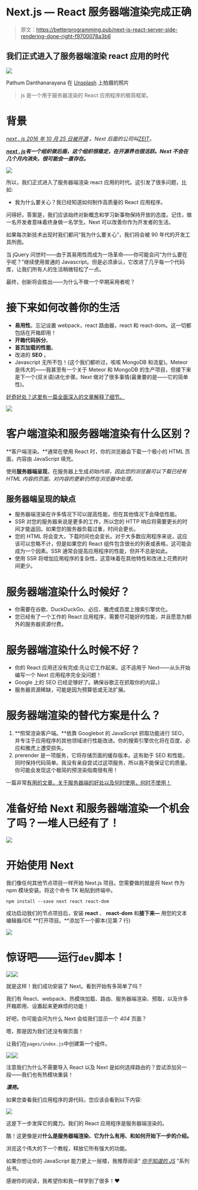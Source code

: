 # Next.js — React 服务器端渲染完成正确

> 原文：<https://betterprogramming.pub/next-js-react-server-side-rendering-done-right-f9700078a3b6>

## 我们正式进入了服务器端渲染 react 应用的时代

![](img/01c5b4351322682e516bfc8ad8ba7dcf.png)

Pathum Danthanarayana 在 [Unsplash](https://unsplash.com/search/photos/apps?utm_source=unsplash&utm_medium=referral&utm_content=creditCopyText) 上拍摄的照片

> js 是一个用于服务器渲染的 React 应用程序的极简框架。

# 背景

[*next . js 2016 年 10 月 25 日被开源*](http://bit.ly/2icjPnC) *。Next 后面的公司叫*[*ZEIT*](https://github.com/zeit)*。*

[***next . js***](https://github.com/zeit/next.js/)***有一个组织做后盾，这个组织很稳定，在开源界也很活跃。Next 不会在几个月内消失，很可能会一直存在。***

![](img/1c1b7afae655fe29770f0f2ddca50ae3.png)

所以，我们正式进入了服务器端渲染 react 应用的时代。这引发了很多问题，比如:

*   我为什么要关心？我已经知道如何制作高质量的 React 应用程序。

问得好。答案是，我们应该始终对新概念和学习新事物保持开放的态度。记住，做一名开发者意味着终身做一名学生。Next 可以改善你作为开发者的生活。

如果每次新技术出现时我们都问“我为什么要关心”，我们将会被 90 年代的开发工具所困。

当 jQuery 问世时——由于其易用性而成为一场革命——你可能会问“为什么要在乎呢？”继续使用普通的 Javascript。但是必须承认，它改进了几乎每一个代码库，让我们所有人的生活稍微轻松了一点。

最终，创新将会胜出——为什么不做一个早期采用者呢？

# **接下来如何改善你的生活**

*   **易用性**。忘记设置 webpack，react 路由器，react 和 react-dom。这一切都包括在开箱即用！
*   **开箱代码拆分**。
*   **首页加载的性能**。
*   改进的 **SEO** 。
*   Javascript 无所不包！(这个我们都听过，咳咳 MongoDB 和流星)。Meteor 是伟大的——我甚至有一个关于 Meteor 和 MongoDB 的生产项目，但接下来是下一个(双关语)进化步骤。Next 做对了很多事情(最重要的是——它的简单性)。

[好奇好处？这里有一篇全面深入的文章解释了细节。](https://www.codementor.io/tgreco/5-of-the-many-things-to-love-about-zeit-s-next-js-bpszu99g1)

![](img/012ec070d45388bd55185fd304fd8a98.png)

# **客户端渲染和服务器端渲染有什么区别？**

**客户端渲染。**通常在使用 React 时，你的浏览器会下载一个极小的 HTML 页面，内容由 JavaScript 填充。

使用**服务器端呈现**，在服务器上生成*初始内容，因此您的浏览器可以下载已经有 HTML 内容的页面。对内容的更新仍然在浏览器中处理。*

## 服务器端呈现的缺点

*   服务器端渲染在许多情况下可以提高性能，但在其他情况下会降低性能。
*   SSR 对您的服务器来说是更多的工作，所以您的 HTTP 响应将需要更长的时间才能返回。如果您的服务器负载过重，时间会更长。
*   您的 HTML 将会变大，下载时间也会变长。对于大多数应用程序来说，这应该可以忽略不计，但是如果您的 React 组件包含很长的列表或表格，这可能会成为一个因素。SSR 通常会提高应用程序的性能，但并不总是如此。
*   使用 SSR 将增加应用程序的复杂性，这意味着在其他特性和改进上花费的时间更少。

# **服务器端渲染什么时候好？**

*   你需要在谷歌、DuckDuckGo、必应、雅虎或百度上搜索引擎优化。
*   您已经有了一个工作的 React 应用程序，需要尽可能好的性能，并且愿意为额外的服务器资源付费。

# **服务器端渲染什么时候不好？**

*   你的 React 应用还没有完成:先让它工作起来。这不适用于 Next——从头开始编写一个 Next 应用程序完全没问题！
*   Google 上的 SEO 已经足够好了。确保谷歌正在抓取你的内容。)
*   服务器资源稀缺，可能是因为预算低或无法扩展。

# 服务器端渲染的替代方案是什么？

1.  **照常渲染客户端。**依靠 Googlebot 的 JavaScript 抓取功能进行 SEO，并专注于应用程序的其他领域进行性能改进。你的搜索引擎优化将在百度、必应和雅虎上遭受损失。
2.  prerender 是一项服务，它将存储页面的缓存版本。这有助于 SEO 和性能，同时保持代码简单。我没有亲自尝试过这项服务，所以我不能保证它的质量。你可能会发现这个极简的预渲染指南很有用！

一篇非常[有用的文章，关于服务器端的好处以及何时使用，何时不使用！](https://www.andrewhfarmer.com/server-side-render/)

# 准备好给 Next 和服务器端渲染一个机会了吗？一堆人已经有了！

![](img/40efcd1a1a8f9f31af5ca1d40e745e62.png)

# 开始使用 Next

我们像任何其他节点项目一样开始 Next.js 项目。您需要做的就是将 Next 作为 npm 模块安装。将这个命令 TK 粘贴到终端中。

```
npm install --save next react react-dom
```

成功启动我们的节点项目后，安装 **react** 、 **react-dom** 和**接下来—** 用您的文本编辑器/IDE **打开项目。**添加下一个脚本(见第 7 行)

![](img/4bb87343444a95cb4f36b0d9ba2513a0.png)

# 惊讶吧——运行`dev`脚本！

![](img/87947ee60340c565870f74ff844c6581.png)![](img/f5391a2fb37ab3864ca5442590d4bb17.png)

就是这样！我们成功安装了 Next。看到开始有多简单了吗？

我们有 React、webpack、热模块加载、路由、服务器端渲染、预取，以及许多开箱即用、设置起来更麻烦的功能！

好吧，你可能会问为什么 Next 会给我们显示一个 *404* 页面？

嗯，那是因为我们还没有做页面！

让我们在`pages/index.js`中创建第一个组件。

![](img/2ce7bf6ab7330e2205b7d926c5b24bbf.png)![](img/52b002f442ec04088ce49f7aec9d2bbd.png)

注意我们为什么不需要导入 React 以及 Next 是如何选择路由的？尝试添加另一段——我们也有热模块重装！

***漂亮。***

如果您查看我们应用程序的源代码，您应该会看到以下内容:

![](img/c8fe01d59977dc2d2d3879e8776af374.png)

这是下一步发挥它的魔力。我们的 React 应用程序是服务器端渲染的。

酷！这更像是对**什么是服务器端渲染、它为什么有用、**和**如何开始下一步的介绍。**

浏览这个伟大的下一个教程，释放它所有强大的功能。

如果你想让你的 JavaScript 能力更上一层楼，我推荐阅读“ [*你不知道的 JS*](https://amzn.to/2LSDpG6?source=post_page---------------------------) ”系列丛书。

感谢你的阅读，我希望你和我一样学到了很多！❤